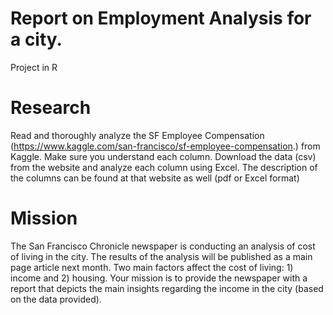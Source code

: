 # Report on Employment Analysis for a city. 
Project in R
# Research
Read and thoroughly analyze the SF Employee Compensation (https://www.kaggle.com/san-francisco/sf-employee-compensation.) from Kaggle. Make sure you understand each column.
Download the data (csv) from the website and analyze each column using Excel. The description of the columns can be found at that website as well (pdf or Excel format)
# Mission
The San Francisco Chronicle newspaper is conducting an analysis of cost of living in the city. The results of the analysis will be published as a main page article next month. Two main factors affect the cost of living: 1) income and 2) housing. Your mission is to provide the newspaper with a report that depicts the main insights regarding the income in the city (based on the data provided).
